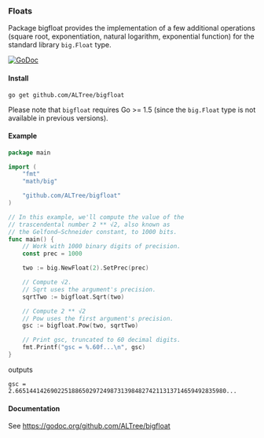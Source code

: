 ### Floats 

Package bigfloat provides the implementation of a few additional operations (square root, exponentiation, natural logarithm, exponential function) for the standard library `big.Float` type.

[![GoDoc](https://godoc.org/github.com/ALTree/bigfloat?status.png)](https://godoc.org/github.com/ALTree/bigfloat)

#### Install

```
go get github.com/ALTree/bigfloat
```

Please note that `bigfloat` requires Go >= 1.5 (since the `big.Float` type is not available in previous versions). 

#### Example

```go
package main

import (
	"fmt"
	"math/big"

	"github.com/ALTree/bigfloat"
)

// In this example, we'll compute the value of the
// trascendental number 2 ** √2, also known as
// the Gelfond–Schneider constant, to 1000 bits.
func main() {
	// Work with 1000 binary digits of precision.
	const prec = 1000

	two := big.NewFloat(2).SetPrec(prec)

	// Compute √2.
	// Sqrt uses the argument's precision.
	sqrtTwo := bigfloat.Sqrt(two)

	// Compute 2 ** √2
	// Pow uses the first argument's precision.
	gsc := bigfloat.Pow(two, sqrtTwo)

	// Print gsc, truncated to 60 decimal digits.
	fmt.Printf("gsc = %.60f...\n", gsc)
}
```

outputs
```
gsc = 2.665144142690225188650297249873139848274211313714659492835980...
```

#### Documentation

See https://godoc.org/github.com/ALTree/bigfloat
